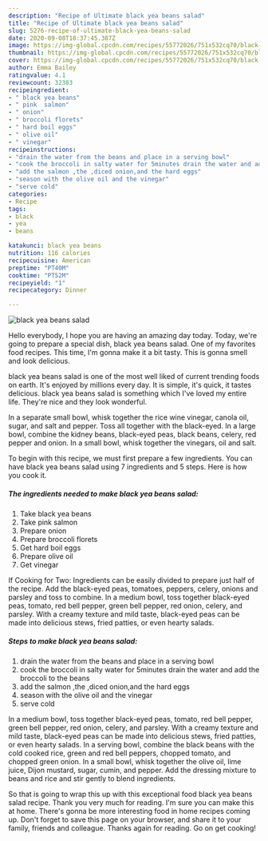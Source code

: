 ```yaml
---
description: "Recipe of Ultimate black yea beans salad"
title: "Recipe of Ultimate black yea beans salad"
slug: 5276-recipe-of-ultimate-black-yea-beans-salad
date: 2020-09-08T18:37:45.387Z
image: https://img-global.cpcdn.com/recipes/55772026/751x532cq70/black-yea-beans-salad-recipe-main-photo.jpg
thumbnail: https://img-global.cpcdn.com/recipes/55772026/751x532cq70/black-yea-beans-salad-recipe-main-photo.jpg
cover: https://img-global.cpcdn.com/recipes/55772026/751x532cq70/black-yea-beans-salad-recipe-main-photo.jpg
author: Emma Bailey
ratingvalue: 4.1
reviewcount: 32383
recipeingredient:
- " black yea beans"
- " pink  salmon"
- " onion"
- " broccoli florets"
- " hard boil eggs"
- " olive oil"
- " vinegar"
recipeinstructions:
- "drain the water from the beans and place in a serving bowl"
- "cook the broccoli in salty water for 5minutes drain the water and add the broccoli to the beans"
- "add the salmon ,the ,diced onion,and the hard eggs"
- "season with the olive oil and the vinegar"
- "serve cold"
categories:
- Recipe
tags:
- black
- yea
- beans

katakunci: black yea beans 
nutrition: 116 calories
recipecuisine: American
preptime: "PT40M"
cooktime: "PT52M"
recipeyield: "1"
recipecategory: Dinner

---
```



![black yea beans salad](https://img-global.cpcdn.com/recipes/55772026/751x532cq70/black-yea-beans-salad-recipe-main-photo.jpg)

Hello everybody, I hope you are having an amazing day today. Today, we're going to prepare a special dish, black yea beans salad. One of my favorites food recipes. This time, I'm gonna make it a bit tasty. This is gonna smell and look delicious.

black yea beans salad is one of the most well liked of current trending foods on earth. It's enjoyed by millions every day. It is simple, it's quick, it tastes delicious. black yea beans salad is something which I've loved my entire life. They're nice and they look wonderful.

In a separate small bowl, whisk together the rice wine vinegar, canola oil, sugar, and salt and pepper. Toss all together with the black-eyed. In a large bowl, combine the kidney beans, black-eyed peas, black beans, celery, red pepper and onion. In a small bowl, whisk together the vinegars, oil and salt.


To begin with this recipe, we must first prepare a few ingredients. You can have black yea beans salad using 7 ingredients and 5 steps. Here is how you cook it.

<!--inarticleads1-->

##### The ingredients needed to make black yea beans salad:

1. Take  black yea beans
1. Take  pink  salmon
1. Prepare  onion
1. Prepare  broccoli florets
1. Get  hard boil eggs
1. Prepare  olive oil
1. Get  vinegar


If Cooking for Two: Ingredients can be easily divided to prepare just half of the recipe. Add the black-eyed peas, tomatoes, peppers, celery, onions and parsley and toss to combine. In a medium bowl, toss together black-eyed peas, tomato, red bell pepper, green bell pepper, red onion, celery, and parsley. With a creamy texture and mild taste, black-eyed peas can be made into delicious stews, fried patties, or even hearty salads. 

<!--inarticleads2-->

##### Steps to make black yea beans salad:

1. drain the water from the beans and place in a serving bowl
1. cook the broccoli in salty water for 5minutes drain the water and add the broccoli to the beans
1. add the salmon ,the ,diced onion,and the hard eggs
1. season with the olive oil and the vinegar
1. serve cold


In a medium bowl, toss together black-eyed peas, tomato, red bell pepper, green bell pepper, red onion, celery, and parsley. With a creamy texture and mild taste, black-eyed peas can be made into delicious stews, fried patties, or even hearty salads. In a serving bowl, combine the black beans with the cold cooked rice, green and red bell peppers, chopped tomato, and chopped green onion. In a small bowl, whisk together the olive oil, lime juice, Dijon mustard, sugar, cumin, and pepper. Add the dressing mixture to beans and rice and stir gently to blend ingredients. 

So that is going to wrap this up with this exceptional food black yea beans salad recipe. Thank you very much for reading. I'm sure you can make this at home. There's gonna be more interesting food in home recipes coming up. Don't forget to save this page on your browser, and share it to your family, friends and colleague. Thanks again for reading. Go on get cooking!
